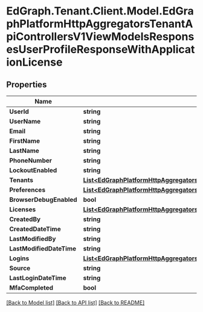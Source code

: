 # EdGraph.Tenant.Client.Model.EdGraphPlatformHttpAggregatorsTenantApiControllersV1ViewModelsResponsesUserProfileResponseWithApplicationLicense

## Properties

Name | Type | Description | Notes
------------ | ------------- | ------------- | -------------
**UserId** | **string** |  | [optional] 
**UserName** | **string** |  | [optional] 
**Email** | **string** |  | [optional] 
**FirstName** | **string** |  | [optional] 
**LastName** | **string** |  | [optional] 
**PhoneNumber** | **string** |  | [optional] 
**LockoutEnabled** | **string** |  | [optional] 
**Tenants** | [**List&lt;EdGraphPlatformHttpAggregatorsTenantApiControllersV1ViewModelsResponsesUserTenant&gt;**](EdGraphPlatformHttpAggregatorsTenantApiControllersV1ViewModelsResponsesUserTenant.md) |  | [optional] 
**Preferences** | [**List&lt;EdGraphPlatformHttpAggregatorsTenantApiControllersV1ViewModelsResponsesUserProfilePreference&gt;**](EdGraphPlatformHttpAggregatorsTenantApiControllersV1ViewModelsResponsesUserProfilePreference.md) |  | [optional] 
**BrowserDebugEnabled** | **bool** |  | [optional] 
**Licenses** | [**List&lt;EdGraphPlatformHttpAggregatorsTenantApiControllersV1ViewModelsResponsesUserLicense&gt;**](EdGraphPlatformHttpAggregatorsTenantApiControllersV1ViewModelsResponsesUserLicense.md) |  | [optional] 
**CreatedBy** | **string** |  | [optional] 
**CreatedDateTime** | **string** |  | [optional] 
**LastModifiedBy** | **string** |  | [optional] 
**LastModifiedDateTime** | **string** |  | [optional] 
**Logins** | [**List&lt;EdGraphPlatformHttpAggregatorsTenantApiControllersV1ViewModelsResponsesUserLogin&gt;**](EdGraphPlatformHttpAggregatorsTenantApiControllersV1ViewModelsResponsesUserLogin.md) |  | [optional] 
**Source** | **string** |  | [optional] 
**LastLoginDateTime** | **string** |  | [optional] 
**MfaCompleted** | **bool** |  | [optional] 

[[Back to Model list]](../README.md#documentation-for-models) [[Back to API list]](../README.md#documentation-for-api-endpoints) [[Back to README]](../README.md)

